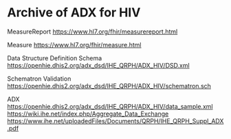 # Archive of ADX for HIV

MeasureReport
https://www.hl7.org/fhir/measurereport.html

Measure
https://www.hl7.org/fhir/measure.html

Data Structure Definition Schema
https://openhie.dhis2.org/adx_dsd/IHE_QRPH/ADX_HIV/DSD.xml

Schematron Validation
https://openhie.dhis2.org/adx_dsd/IHE_QRPH/ADX_HIV/schematron.sch

ADX
https://openhie.dhis2.org/adx_dsd/IHE_QRPH/ADX_HIV/data_sample.xml
https://wiki.ihe.net/index.php/Aggregate_Data_Exchange
https://www.ihe.net/uploadedFiles/Documents/QRPH/IHE_QRPH_Suppl_ADX.pdf
